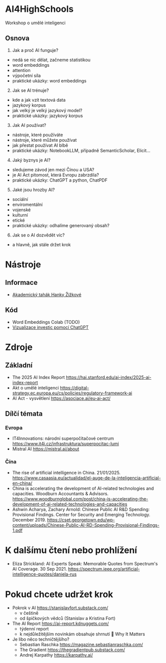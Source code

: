 # AI4HighSchools

Workshop o umělé inteligenci

## Osnova

1. Jak a proč AI funguje? 
  * nedá se nic dělat, začneme statistikou
  * word embeddings
  * attention
  * výpočetní síla
  * praktické ukázky: word embeddings
2. Jak se AI trénuje? 
  * kde a jak vzít textová data
  * jazykový korpus
  * jak velký je velký jazykový model?
  * praktické ukázky: jazykový korpus
3. Jak AI používat?
  * nástroje, které používáte
  * nástroje, které můžete používat
  * jak přestat používat AI blbě
  * praktické ukázky: NotebookLLM, případně SemanticScholar, Elicit...
4. Jaký byznys je AI?
  * sledujeme závod jen mezi Čínou a USA?
  * je AI Act pitomost, která Evropu zabrzdila?
  * praktické ukázky: ChatGPT a python, ChatPDF
5. Jaké jsou hrozby AI?
  * sociální
  * enviromentální
  * vojenské
  * kulturní
  * etické
  * praktické ukázky: odhalíme generovaný obsah?
6. Jak se o AI dozvědět víc?
  * a hlavně, jak stále držet krok

# Nástroje

## Informace

- [Akademický tahák Hanky Žižkové](https://muni-arts-teachers.padlet.org/hzizkova1/ai-tools-for-academic-writing-spouhipvo1qtcwfh)

## Kód

- Word Embeddings Colab (TODO)
- [Vizualizace investic pomocí ChatGPT](https://colab.research.google.com/drive/1rSfUUkg8vms3etNvNgRN_bZ6bJJov95J?usp=sharing)

# Zdroje

## Základní

- The 2025 AI Index Report https://hai.stanford.edu/ai-index/2025-ai-index-report
- Akt o umělé inteligenci https://digital-strategy.ec.europa.eu/cs/policies/regulatory-framework-ai
- AI Act - vysvětlení https://asociace.ai/eu-ai-act/

## Dílčí témata

### Evropa

- IT4Innovations: národní superpočítačové centrum https://www.it4i.cz/infrastruktura/superpocitac-lumi
- Mistral AI https://mistral.ai/about

### Čína

- The rise of artificial intelligence in China. 21/01/2025. https://www.casaasia.eu/actualidad/el-auge-de-la-inteligencia-artificial-en-china/
- China is accelerating the development of AI-related technologies and capacities. Woodburn Accountants & Advisors. https://www.woodburnglobal.com/post/china-is-accelerating-the-development-of-ai-related-technologies-and-capacities
- Ashwin Acharya, Zachary Arnold: Chinese Public AI R&D Spending: Provisional Findings. Center for Security and Emerging Technology. December 2019.  https://cset.georgetown.edu/wp-content/uploads/Chinese-Public-AI-RD-Spending-Provisional-Findings-1.pdf

# K dalšímu čtení nebo prohlížení

- Eliza Strickland: AI Experts Speak: Memorable Quotes from Spectrum's AI Coverage. 30 Sep 2021. https://spectrum.ieee.org/artificial-intelligence-quotes/daniela-rus


# Pokud chcete udržet krok

- Pokrok v AI https://stanislavfort.substack.com/
  - v češtině
  - od špičkových vědců (Stanislav a Kristina Fort)
- The AI Report https://ai-report.kdnuggets.com/
  - týdenní report
  - k nejdůležitějším novinkám obsahuje shrnutí 🤔 Why It Matters
- Je libo něco techničtějšího?
  - Sebastian Raschka https://magazine.sebastianraschka.com/
  - The Gradient https://thegradientpub.substack.com/ 
  - Andrej Karpathy https://karpathy.ai/
